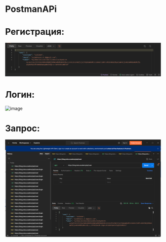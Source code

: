 # PostmanAPi
# Регистрация:
![image](https://github.com/azdim10/PostmanAPi/blob/main/%D0%A0%D0%B5%D0%B3%D0%B8%D1%81%D1%82%D1%80%D0%B0%D1%86%D0%B8%D1%8F.png)
# Логин: 
![image](https://github.com/azdim10/PostmanAPi/assets/146382214/45459cbb-7531-4353-a104-c7edd1fea9af)
# Запрос:
![image](https://github.com/azdim10/PostmanAPi/blob/main/%D0%A2%D0%B5%D0%BA%D0%94%D0%B0%D0%BD%D0%BD%D1%8B%D0%B5.png)

